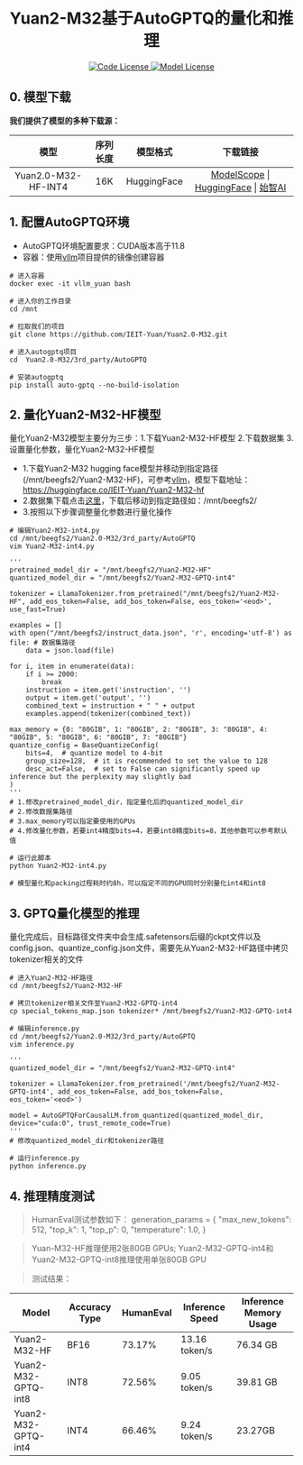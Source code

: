 <h1 align="center">Yuan2-M32基于AutoGPTQ的量化和推理</h1>

<div align="center">

    
  <a href="code_license">
    <img alt="Code License" src="https://img.shields.io/badge/Apache%202.0%20-green?style=flat&label=Code%20License&link=https%3A%2F%2Fgithub.com%2FIEIT-Yuan%2FYuan-2.0-MoE%3Ftab%3DApache-2.0-1-ov-file"/>
  </a>
  <a href="model_license">
    <img alt="Model License" src="https://img.shields.io/badge/Yuan2.0%20License-blue?style=flat&logoColor=blue&label=Model%20License&color=blue&link=https%3A%2F%2Fgithub.com%2FIEIT-Yuan%2FYuan-2.0%2Fblob%2Fmain%2FLICENSE-Yuan" />
  </a>

</div>



##  0. 模型下载

**我们提供了模型的多种下载源：**


|    模型     | 序列长度  |   模型格式   |         下载链接         |
| :----------: | :------: | :-------: |:---------------------------: |
| Yuan2.0-M32-HF-INT4 |    16K    | HuggingFace    | [ModelScope](https://modelscope.cn/models/YuanLLM/Yuan2-M32-HF-INT4/summary) \| [HuggingFace](https://huggingface.co/IEITYuan/Yuan2-M32-hf-int4) \| [始智AI](https://www.wisemodel.cn/models/IEIT-Yuan/Yuan2-M32-hf-int4/) 



## 1. 配置AutoGPTQ环境
- AutoGPTQ环境配置要求：CUDA版本高于11.8
- 容器：使用[vllm](https://github.com/IEI-mjx/Yuan2.0-M32/blob/main/vllm/README_Yuan_vllm.md)项目提供的镜像创建容器
```shell
# 进入容器
docker exec -it vllm_yuan bash

# 进入你的工作目录
cd /mnt

# 拉取我们的项目
git clone https://github.com/IEIT-Yuan/Yuan2.0-M32.git

# 进入autogptq项目
cd  Yuan2.0-M32/3rd_party/AutoGPTQ

# 安装autogptq
pip install auto-gptq --no-build-isolation
```

## 2. 量化Yuan2-M32-HF模型

量化Yuan2-M32模型主要分为三步：1.下载Yuan2-M32-HF模型 2.下载数据集 3.设置量化参数，量化Yuan2-M32-HF模型
- 1.下载Yuan2-M32 hugging face模型并移动到指定路径(/mnt/beegfs2/Yuan2-M32-HF)，可参考[vllm](https://github.com/IEI-mjx/Yuan2.0-M32/blob/main/vllm/README_Yuan_vllm.md)，模型下载地址：https://huggingface.co/IEIT-Yuan/Yuan2-M32-hf
- 2.数据集下载点击[这里](https://huggingface.co/datasets/hakurei/open-instruct-v1)，下载后移动到指定路径如：/mnt/beegfs2/
- 3.按照以下步骤调整量化参数进行量化操作
```shell
# 编辑Yuan2-M32-int4.py
cd /mnt/beegfs2/Yuan2.0-M32/3rd_party/AutoGPTQ
vim Yuan2-M32-int4.py

'''
pretrained_model_dir = "/mnt/beegfs2/Yuan2-M32-HF"
quantized_model_dir = "/mnt/beegfs2/Yuan2-M32-GPTQ-int4"

tokenizer = LlamaTokenizer.from_pretrained("/mnt/beegfs2/Yuan2-M32-HF", add_eos_token=False, add_bos_token=False, eos_token='<eod>', use_fast=True)

examples = []
with open("/mnt/beegfs2/instruct_data.json", 'r', encoding='utf-8') as file: # 数据集路径
    data = json.load(file)

for i, item in enumerate(data):
    if i >= 2000:
        break
    instruction = item.get('instruction', '')
    output = item.get('output', '')
    combined_text = instruction + " " + output
    examples.append(tokenizer(combined_text))

max_memory = {0: "80GIB", 1: "80GIB", 2: "80GIB", 3: "80GIB", 4: "80GIB", 5: "80GIB", 6: "80GIB", 7: "80GIB"}
quantize_config = BaseQuantizeConfig(
    bits=4,  # quantize model to 4-bit
    group_size=128,  # it is recommended to set the value to 128
    desc_act=False,  # set to False can significantly speed up inference but the perplexity may slightly bad
)
'''
# 1.修改pretrained_model_dir，指定量化后的quantized_model_dir
# 2.修改数据集路径
# 3.max_memory可以指定要使用的GPUs
# 4.修改量化参数，若要int4精度bits=4，若要int8精度bits=8，其他参数可以参考默认值

# 运行此脚本
python Yuan2-M32-int4.py

# 模型量化和packing过程耗时约8h，可以指定不同的GPU同时分别量化int4和int8
```


## 3. GPTQ量化模型的推理
量化完成后，目标路径文件夹中会生成.safetensors后缀的ckpt文件以及config.json、quantize_config.json文件，需要先从Yuan2-M32-HF路径中拷贝tokenizer相关的文件
```shell
# 进入Yuan2-M32-HF路径
cd /mnt/beegfs2/Yuan2-M32-HF

# 拷贝tokenizer相关文件至Yuan2-M32-GPTQ-int4
cp special_tokens_map.json tokenizer* /mnt/beegfs2/Yuan2-M32-GPTQ-int4

# 编辑inference.py
cd /mnt/beegfs2/Yuan2.0-M32/3rd_party/AutoGPTQ
vim inference.py

'''
quantized_model_dir = "/mnt/beegfs2/Yuan2-M32-GPTQ-int4"

tokenizer = LlamaTokenizer.from_pretrained('/mnt/beegfs2/Yuan2-M32-GPTQ-int4', add_eos_token=False, add_bos_token=False, eos_token='<eod>')

model = AutoGPTQForCausalLM.from_quantized(quantized_model_dir, device="cuda:0", trust_remote_code=True)
'''
# 修改quantized_model_dir和tokenizer路径

# 运行inference.py
python inference.py
```

## 4. 推理精度测试
> HumanEval测试参数如下：
> generation_params = {
        "max_new_tokens": 512,
        "top_k": 1,
        "top_p": 0,
        "temperature": 1.0,
}

> Yuan-M32-HF推理使用2张80GB GPUs; Yuan2-M32-GPTQ-int4和Yuan2-M32-GPTQ-int8推理使用单张80GB GPU

> 测试结果：

| Model               | Accuracy Type |  HumanEval | Inference Speed |  Inference Memory Usage |
|---------------------|---------------|------------|-----------------|-------------------------|
| Yuan2-M32-HF        | BF16          |  73.17%    | 13.16 token/s   |76.34 GB                 |
| Yuan2-M32-GPTQ-int8 | INT8          |  72.56%    |  9.05 token/s   |39.81 GB                 |
| Yuan2-M32-GPTQ-int4 | INT4          |  66.46%    |  9.24 token/s   |23.27GB                  |
